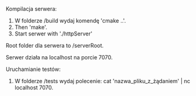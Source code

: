 Kompilacja serwera:
1. W folderze /build wydaj komendę 'cmake ..'.
2. Then 'make'.
3. Start serwer with './httpServer'

Root folder dla serwera to /serverRoot.

Serwer działa na localhost na porcie 7070.

Uruchamianie testów:
1. W folderze /tests wydaj polecenie: cat 'nazwa_pliku_z_żądaniem' | nc localhost 7070.